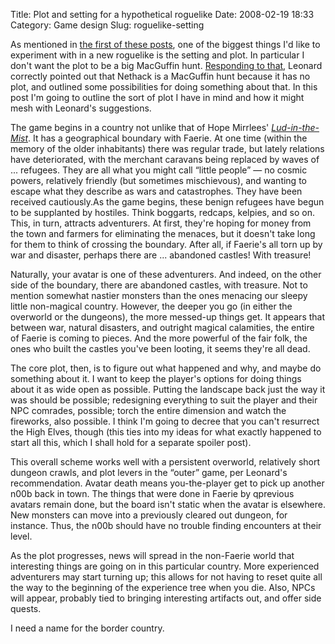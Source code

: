 Title: Plot and setting for a hypothetical roguelike
Date: 2008-02-19 18:33
Category: Game design
Slug: roguelike-setting

As mentioned in
[the first of these posts](http://zwol.livejournal.com/41755.html),
one of the biggest things I'd like to experiment with in a new
roguelike is the setting and plot. In particular I don't want the plot
to be a big MacGuffin hunt.
[Responding to that](http://www.crummy.com/2007/10/15/3), Leonard
correctly pointed out that Nethack is a MacGuffin hunt because it has
no plot, and outlined some possibilities for doing something about
that. In this post I'm going to outline the sort of plot I have in
mind and how it might mesh with Leonard's suggestions.

<!--more-->

The game begins in a country not unlike that of Hope Mirrlees'
[*Lud-in-the-Mist*](http://en.wikipedia.org/wiki/Lud-in-the-Mist).
It has a geographical boundary with Faerie. At one time (within the
memory of the older inhabitants) there was regular trade, but lately
relations have deteriorated, with the merchant caravans being replaced
by waves of ... refugees. They are all what you might call “little
people” — no cosmic powers, relatively friendly (but sometimes
mischievous), and wanting to escape what they describe as wars and
catastrophes. They have been received cautiously.As the game begins,
these benign refugees have begun to be supplanted by hostiles. Think
boggarts, redcaps, kelpies, and so on. This, in turn, attracts
adventurers. At first, they're hoping for money from the town and
farmers for eliminating the menaces, but it doesn't take long for them
to think of crossing the boundary. After all, if Faerie's all torn up
by war and disaster, perhaps there are ... abandoned castles!  With
treasure!

Naturally, your avatar is one of these adventurers. And indeed, on the
other side of the boundary, there are abandoned castles, with
treasure. Not to mention somewhat nastier monsters than the ones
menacing our sleepy little non-magical country. However, the deeper
you go (in either the overworld or the dungeons), the more messed-up
things get. It appears that between war, natural disasters, and
outright magical calamities, the entire of Faerie is coming to
pieces. And the more powerful of the fair folk, the ones who built the
castles you've been looting, it seems they're all dead.

The core plot, then, is to figure out what happened and why, and maybe
do something about it. I want to keep the player's options for doing
things about it as wide open as possible. Putting the landscape back
just the way it was should be possible; redesigning everything to suit
the player and their NPC comrades, possible; torch the entire
dimension and watch the fireworks, also possible. I think I'm going to
decree that you can't resurrect the High Elves, though (this ties into
my ideas for what exactly happened to start all this, which I shall
hold for a separate spoiler post).

This overall scheme works well with a persistent overworld, relatively
short dungeon crawls, and plot levers in the “outer” game, per
Leonard's recommendation. Avatar death means you-the-player get to
pick up another n00b back in town. The things that were done in Faerie
by qprevious avatars remain done, but the board isn't static when the
avatar is elsewhere. New monsters can move into a previously cleared
out dungeon, for instance. Thus, the n00b should have no trouble
finding encounters at their level.

As the plot progresses, news will spread in the non-Faerie world that
interesting things are going on in this particular country. More
experienced adventurers may start turning up; this allows for not
having to reset quite all the way to the beginning of the experience
tree when you die. Also, NPCs will appear, probably tied to bringing
interesting artifacts out, and offer side quests.

I need a name for the border country.
